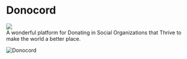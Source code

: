 # Donocord 
<img src="https://img.shields.io/badge/Author-Somoy%20Subandhu-orange"></img><br/>
A wonderful platform for Donating in Social Organizations that Thrive to make the world a better place.


![Donocord](https://user-images.githubusercontent.com/40368688/161220582-815271ce-b12f-4ec3-a41f-33f396463a28.png)
